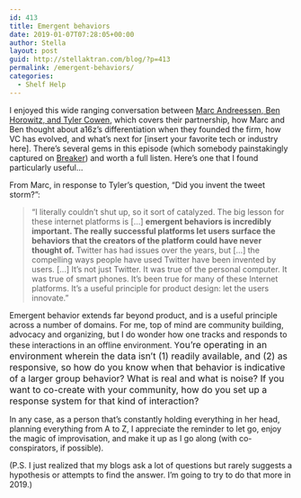 ```yaml
---
id: 413
title: Emergent behaviors
date: 2019-01-07T07:28:05+00:00
author: Stella
layout: post
guid: http://stellaktran.com/blog/?p=413
permalink: /emergent-behaviors/
categories:
  - Shelf Help
---
```

I enjoyed this wide ranging conversation between [Marc Andreessen, Ben Horowitz, and Tyler Cowen](https://soundcloud.com/a16z/talent-tech-trends-culture-ben-marc-tyler-cowen-summit-2018), which covers their partnership, how Marc and Ben thought about a16z&#8217;s differentiation when they founded the firm, how VC has evolved, and what&#8217;s next for [insert your favorite tech or industry here]. There&#8217;s several gems in this episode (which somebody painstakingly captured on [Breaker](https://www.breaker.audio/a16z/e/41740643)) and worth a full listen. Here&#8217;s one that I found particularly useful&#8230;

From Marc, in response to Tyler&#8217;s question, &#8220;Did you invent the tweet storm?&#8221;:

> &#8220;I literally couldn&#8217;t shut up, so it sort of catalyzed. The big lesson for these internet platforms is [&#8230;] **emergent behaviors is incredibly important. The really successful platforms let users surface the behaviors that the creators of the platform could have never thought of.** Twitter has had issues over the years, but [&#8230;] the compelling ways people have used Twitter have been invented by users. [&#8230;] It&#8217;s not just Twitter. It was true of the personal computer. It was true of smart phones. It&#8217;s been true for many of these Internet platforms. It&#8217;s a useful principle for product design: let the users innovate.&#8221;

Emergent behavior extends far beyond product, and is a useful principle across a number of domains. For me, top of mind are community building, advocacy and organizing, but I do wonder how one tracks and responds to these interactions in an offline environment. Y<span style="font-size: 1rem;">ou&#8217;re operating in an environment wherein the data isn&#8217;t (1) readily available, and (2) as responsive, so how do you know when that behavior is indicative of a larger group behavior? What is real and what is noise? If you want to co-create with your community, how do you set up a response system for that kind of interaction?</span>

In any case, as a person that&#8217;s constantly holding everything in her head, planning everything from A to Z, I appreciate the reminder to let go, enjoy the magic of improvisation, and make it up as I go along (with co-conspirators, if possible).

(P.S. I just realized that my blogs ask a lot of questions but rarely suggests a hypothesis or attempts to find the answer. I&#8217;m going to try to do that more in 2019.)